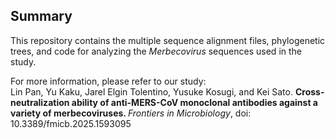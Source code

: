 ## Summary
This repository contains the multiple sequence alignment files, phylogenetic trees, and code for analyzing the _Merbecovirus_ sequences used in the study.

For more information, please refer to our study: </br>
Lin Pan, Yu Kaku, Jarel Elgin Tolentino, Yusuke Kosugi, and Kei Sato. 
<b> Cross-neutralization ability of anti-MERS-CoV monoclonal antibodies against a variety of merbecoviruses. </b>
_Frontiers in Microbiology_, doi: 10.3389/fmicb.2025.1593095 
